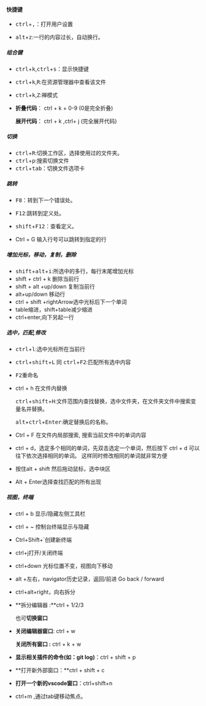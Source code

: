#### 快捷键

* <kbd>ctrl</kbd>+<kbd>,</kbd>：打开用户设置

* <KBD>alt</KBD>+<kbd>z</kbd>:一行的内容过长，自动换行。

##### 组合键

* <kbd>ctrl</kbd>+<kbd>k</kbd>,<kbd>ctrl</kbd>+<kbd>s</kbd>：显示快捷键

* <kbd>ctrl</kbd>+<kbd>k</kbd>,<kbd>R</kbd>:在资源管理器中查看该文件

* <kbd>ctrl</kbd>+<kbd>k</kbd>,<kbd>Z</kbd>:禅模式

* **折叠代码**： ctrl + k + 0-9 (0是完全折叠)

  **展开代码**： ctrl + k ,ctrl+ j (完全展开代码)

##### 切换

* <kbd>ctrl</kbd>+<kbd>R</kbd>:切换工作区，选择使用过的文件夹。
* <kbd>ctrl</kbd>+<kbd>p</kbd>:搜索切换文件
* <kbd>ctrl</kbd>+<kbd>tab</kbd>：切换文件选项卡



##### 跳转

* <kbd>F8</kbd>：转到下一个错误处。

* <kbd>F12</kbd>:跳转到定义处。

* <kbd>shift</kbd>+<kbd>F12</kbd>：查看定义。

* Ctrl + G 输⼊⾏号可以跳转到指定的⾏

  

##### 增加光标，移动，复制，删除

* <kbd>shift</kbd>+<kbd>alt</kbd>+<kbd>i</kbd>:所选中的多行，每行末尾增加光标
* shift + ctrl + k 删除当前⾏
* shift + alt +up/down 复制当前⾏
* alt+up/down 移动⾏
* ctrl + shift +rightArrow选中光标后下一个单词
* table缩进，shift+table减少缩进
* ctrl+enter,向下另起一行



##### 选中，匹配,修改

* <kbd>ctrl</kbd>+<kbd>l</kbd>:选中光标所在当前行
* <kbd>ctrl</kbd>+<kbd>shift</kbd>+<kbd>L</kbd>    同  <kbd>ctrl</kbd>+<kbd>F2</kbd>:匹配所有选中内容 

* <kbd>F2</kbd>重命名

* ctrl + h 在文件内替换

  <kbd>ctrl</kbd>+<kbd>shift</kbd>+<kbd>H</kbd>:文件范围内查找替换，选中文件夹，在文件夹文件中搜索变量名并替换。

  <kbd>alt</kbd>+<kbd>ctrl</kbd>+<kbd>Enter</kbd>:确定替换后的名称。

* Ctrl + F 在文件内局部搜索, 搜索当前⽂件中的单词内容
*  ctrl + d，选定多个相同的单词，先双击选定一个单词，然后按下 ctrl + d 可以往下依次选择相同的单词。 这样同时修改相同的单词就非常方便
*  按住alt + shift 然后拖动鼠标，选中块区
*  Alt + Enter选择查找匹配的所有出现



##### 视图，终端

* ctrl + b 显示/隐藏左侧⼯具栏

* ctrl + ~ 控制台终端显示与隐藏

* Ctrl+Shift+`创建新终端

* ctrl+j打开/关闭终端

* ctrl+down 光标位置不变，视图向下移动

* alt +左右，navigator历史记录，返回/前进 Go back / forward

* ctrl+alt+right，向右拆分

* **拆分编辑器 :**ctrl + 1/2/3

  也可**切换窗口**

* **关闭编辑器窗口**:  ctrl + w

  **关闭所有窗口 :** ctrl + k + w

* **显示相关插件的命令(如：git log)**：ctrl + shift + p

* **打开新外部窗口：**ctrl + shift + c

* **打开一个新的vscode窗口**：ctrl+shift+n

* ctrl+m ,通过tab键移动焦点。

  
  
  







